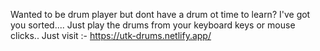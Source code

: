 Wanted to be drum player but dont have a drum ot time to learn? 
I've got you sorted.... Just play the drums from your keyboard keys or mouse clicks..
Just visit :- https://utk-drums.netlify.app/
